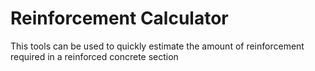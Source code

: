 # Reinforcement Calculator
 This tools can be used to quickly estimate the amount of reinforcement required in a reinforced concrete section
